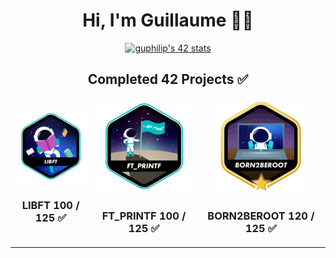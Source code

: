 <div align="center">
    <h1>Hi, I'm Guillaume 👨‍💻</h1>
<a href="https://github.com/oakoudad/badge42">
<img src="https://badge.mediaplus.ma/colorfulwaves/guphilip?1337Badge=off&UM6P=off" alt="guphilip's 42 stats">
</a>
</div>
<div align="center">
    <table style="border:none;">
        <thead>
            <tr><h2>Completed 42 Projects ✅</h2></tr>
        </thead>
        <tbody>
            <tr>
                <td>
                    <div align="center">
                        <a href="https://github.com/LaGuibole/LIBFT">
                            <img src="/assets/libfte.png">
                        </a>
                        <h3>LIBFT 100 / 125 ✅</h3>
                    </div>
                </td>
                <td>
                    <div align="center">
                        <a href="https://github.com/LaGuibole/LIBFT">
                            <img src="/assets/ft_printfe.png">
                        </a>
                        <h3>FT_PRINTF 100 / 125 ✅</h3>
                    </div>
                </td>
                <td>
                    <div align="center">
                        <a href="https://github.com/LaGuibole/LIBFT">
                            <img src="/assets/born2berootm.png">
                        </a>
                        <h3>BORN2BEROOT 120 / 125 ✅</h3>
                    </div>
                </td>
            </tr>
        </tbody>
    </table>
<div>
